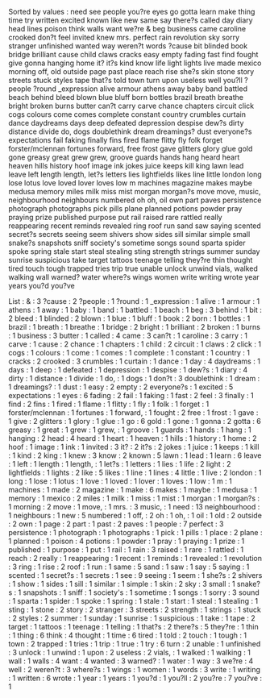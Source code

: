 Sorted by values :
need see people you?re eyes go gotta learn make thing time try written excited known like new same say there?s called day diary head lines poison think walls want we?re & beg business came caroline crooked don?t feel invited knew mrs. perfect rain revolution sky sorry stranger unfinished wanted way weren?t words ?cause bit blinded book bridge brilliant cause child claws cracks easy empty fading fast find fought give gonna hanging home it? it?s kind know life light lights live made mexico morning off, old outside page past place reach rise she?s skin stone story streets stuck styles tape that?s told town turn upon useless well you?ll ?people ?round _expression alive armour athens away baby band battled beach behind bleed blown blue bluff born bottles brazil breath breathe bright broken burns butter can?t carry carve chance chapters circuit click cogs colours come comes complete constant country crumbles curtain dance daydreams days deep defeated depression despise dew?s dirty distance divide do, dogs doublethink dream dreamings? dust everyone?s expectations fail faking finally fins fired flame flitty fly folk forget forster/mclennan fortunes forward, free frost gave glitters glory glue gold gone greasy great grew grew, groove guards hands hang heard heart heaven hills history hoof image ink jokes juice keeps kill king lawn lead leave left length length, let?s letters lies lightfields likes line little london long lose lotus love loved lover loves low m machines magazine makes maybe medusa memory miles milk miss mist morgan morgan?s move move, music, neighbourhood neighbours numbered oh oh, oil own part paves persistence photograph photographs pick pills plane planned potions powder pray praying prize published purpose put rail raised rare rattled really reappearing recent reminds revealed ring roof run sand saw saying scented secret?s secrets seeing seem shivers show sides sill similar simple small snake?s snapshots sniff society's sometime songs sound sparta spider spoke spring stale start steal stealing sting strength strings summer sunday sunrise suspicious take target tattoos teenage telling they?re thin thought tired touch tough trapped tries trip true unable unlock unwind vials, walked walking wall warned? water where?s wings women write writing wrote year years you?d you?ve 

List :
& : 3
?cause : 2
?people : 1
?round : 1
_expression : 1
alive : 1
armour : 1
athens : 1
away : 1
baby : 1
band : 1
battled : 1
beach : 1
beg : 3
behind : 1
bit : 2
bleed : 1
blinded : 2
blown : 1
blue : 1
bluff : 1
book : 2
born : 1
bottles : 1
brazil : 1
breath : 1
breathe : 1
bridge : 2
bright : 1
brilliant : 2
broken : 1
burns : 1
business : 3
butter : 1
called : 4
came : 3
can?t : 1
caroline : 3
carry : 1
carve : 1
cause : 2
chance : 1
chapters : 1
child : 2
circuit : 1
claws : 2
click : 1
cogs : 1
colours : 1
come : 1
comes : 1
complete : 1
constant : 1
country : 1
cracks : 2
crooked : 3
crumbles : 1
curtain : 1
dance : 1
day : 4
daydreams : 1
days : 1
deep : 1
defeated : 1
depression : 1
despise : 1
dew?s : 1
diary : 4
dirty : 1
distance : 1
divide : 1
do, : 1
dogs : 1
don?t : 3
doublethink : 1
dream : 1
dreamings? : 1
dust : 1
easy : 2
empty : 2
everyone?s : 1
excited : 5
expectations : 1
eyes : 6
fading : 2
fail : 1
faking : 1
fast : 2
feel : 3
finally : 1
find : 2
fins : 1
fired : 1
flame : 1
flitty : 1
fly : 1
folk : 1
forget : 1
forster/mclennan : 1
fortunes : 1
forward, : 1
fought : 2
free : 1
frost : 1
gave : 1
give : 2
glitters : 1
glory : 1
glue : 1
go : 6
gold : 1
gone : 1
gonna : 2
gotta : 6
greasy : 1
great : 1
grew : 1
grew, : 1
groove : 1
guards : 1
hands : 1
hang : 1
hanging : 2
head : 4
heard : 1
heart : 1
heaven : 1
hills : 1
history : 1
home : 2
hoof : 1
image : 1
ink : 1
invited : 3
it? : 2
it?s : 2
jokes : 1
juice : 1
keeps : 1
kill : 1
kind : 2
king : 1
knew : 3
know : 2
known : 5
lawn : 1
lead : 1
learn : 6
leave : 1
left : 1
length : 1
length, : 1
let?s : 1
letters : 1
lies : 1
life : 2
light : 2
lightfields : 1
lights : 2
like : 5
likes : 1
line : 1
lines : 4
little : 1
live : 2
london : 1
long : 1
lose : 1
lotus : 1
love : 1
loved : 1
lover : 1
loves : 1
low : 1
m : 1
machines : 1
made : 2
magazine : 1
make : 6
makes : 1
maybe : 1
medusa : 1
memory : 1
mexico : 2
miles : 1
milk : 1
miss : 1
mist : 1
morgan : 1
morgan?s : 1
morning : 2
move : 1
move, : 1
mrs. : 3
music, : 1
need : 13
neighbourhood : 1
neighbours : 1
new : 5
numbered : 1
off, : 2
oh : 1
oh, : 1
oil : 1
old : 2
outside : 2
own : 1
page : 2
part : 1
past : 2
paves : 1
people : 7
perfect : 3
persistence : 1
photograph : 1
photographs : 1
pick : 1
pills : 1
place : 2
plane : 1
planned : 1
poison : 4
potions : 1
powder : 1
pray : 1
praying : 1
prize : 1
published : 1
purpose : 1
put : 1
rail : 1
rain : 3
raised : 1
rare : 1
rattled : 1
reach : 2
really : 1
reappearing : 1
recent : 1
reminds : 1
revealed : 1
revolution : 3
ring : 1
rise : 2
roof : 1
run : 1
same : 5
sand : 1
saw : 1
say : 5
saying : 1
scented : 1
secret?s : 1
secrets : 1
see : 9
seeing : 1
seem : 1
she?s : 2
shivers : 1
show : 1
sides : 1
sill : 1
similar : 1
simple : 1
skin : 2
sky : 3
small : 1
snake?s : 1
snapshots : 1
sniff : 1
society's : 1
sometime : 1
songs : 1
sorry : 3
sound : 1
sparta : 1
spider : 1
spoke : 1
spring : 1
stale : 1
start : 1
steal : 1
stealing : 1
sting : 1
stone : 2
story : 2
stranger : 3
streets : 2
strength : 1
strings : 1
stuck : 2
styles : 2
summer : 1
sunday : 1
sunrise : 1
suspicious : 1
take : 1
tape : 2
target : 1
tattoos : 1
teenage : 1
telling : 1
that?s : 2
there?s : 5
they?re : 1
thin : 1
thing : 6
think : 4
thought : 1
time : 6
tired : 1
told : 2
touch : 1
tough : 1
town : 2
trapped : 1
tries : 1
trip : 1
true : 1
try : 6
turn : 2
unable : 1
unfinished : 3
unlock : 1
unwind : 1
upon : 2
useless : 2
vials, : 1
walked : 1
walking : 1
wall : 1
walls : 4
want : 4
wanted : 3
warned? : 1
water : 1
way : 3
we?re : 4
well : 2
weren?t : 3
where?s : 1
wings : 1
women : 1
words : 3
write : 1
writing : 1
written : 6
wrote : 1
year : 1
years : 1
you?d : 1
you?ll : 2
you?re : 7
you?ve : 1
